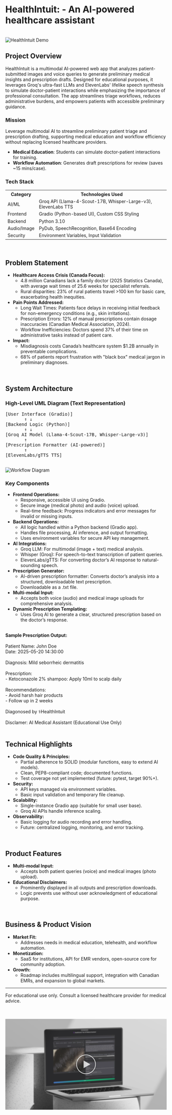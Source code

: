 <!DOCTYPE html>
<html lang="en">
<head>
  <meta charset="UTF-8">
</head>
<body>
  <div class="container">
    <h1>HealthIntuit: - An AI-powered healthcare assistant</h1>
  </br>
    <image src= "HI.jpg" alt= "HealthIntuit Demo"></image>
    <h2>Project Overview</h2>
    <p>
      HealthIntuit is a multimodal AI-powered web app that analyzes patient-submitted images and voice queries to generate preliminary medical insights and prescription drafts. Designed for educational purposes, it leverages Groq's ultra-fast LLMs and ElevenLabs' lifelike speech synthesis to simulate doctor-patient interactions while emphasizing the importance of professional consultation. The app streamlines triage workflows, reduces administrative burdens, and empowers patients with accessible preliminary guidance.
    </p>
    <h3>Mission</h3>
    <p>Leverage multimodal AI to streamline preliminary patient triage and prescription drafting, supporting medical education and workflow efficiency without replacing licensed healthcare providers.</p>
      <ul>
          <li><b>Medical Education</b>: Students can simulate doctor-patient interactions for training.</li>
         <li><b>Workflow Automation</b>: Generates draft prescriptions for review (saves ~15 mins/case).</li> 
      </ul>
    <h3>Tech Stack</h3>
    <table>
      <tr><th>Category</th><th>Technologies Used</th></tr>
      <tr><td>AI/ML</td><td>Groq API (Llama-4-Scout-17B, Whisper-Large-v3), ElevenLabs TTS</td></tr>
      <tr><td>Frontend</td><td>Gradio (Python-based UI), Custom CSS Styling</td></tr>
      <tr><td>Backend</td><td>Python 3.10</td></tr>
      <tr><td>Audio/Image</td><td>PyDub, SpeechRecognition, Base64 Encoding</td></tr>
      <tr><td>Security</td><td>Environment Variables, Input Validation</td></tr>
    </table>
      </br>
    <h2>Problem Statement</h2>
    <ul>
      <li><b>Healthcare Access Crisis (Canada Focus):</b> <br>
        <ul>
          <li>4.8 million Canadians lack a family doctor (2025 Statistics Canada), with average wait times of 25.6 weeks for specialist referrals.</li>
          <li>Rural disparities: 23% of rural patients travel &gt;100 km for basic care, exacerbating health inequities.</li>
        </ul>
      </li>
      <li><b>Pain Points Addressed:</b>
        <ul>
          <li>Long Wait Times: Patients face delays in receiving initial feedback for non-emergency conditions (e.g., skin irritations).</li>
          <li>Prescription Errors: 12% of manual prescriptions contain dosage inaccuracies (Canadian Medical Association, 2024).</li>
          <li>Workflow Inefficiencies: Doctors spend 37% of their time on administrative tasks instead of patient care.</li>
        </ul>
      </li>
      <li><b>Impact:</b>
        <ul>
          <li>Misdiagnosis costs Canada’s healthcare system $1.2B annually in preventable complications.</li>
          <li>68% of patients report frustration with "black box" medical jargon in preliminary diagnoses.</li>
        </ul>
      </li>
    </ul>
      </br>
    <h2>System Architecture</h2>
    <h3>High-Level UML Diagram (Text Representation)</h3>
    <pre>
[User Interface (Gradio)]
       ↑ ↓
[Backend Logic (Python)]
       ↑ ↓
[Groq AI Model (Llama-4-Scout-17B, Whisper-Large-v3)]
       ↑
[Prescription Formatter (AI-powered)]
       ↑
[ElevenLabs/gTTS TTS]
    </pre>
      <image src= "WorkflowDiagram.png" alt= "Workflow Diagram"></image>
    <h3>Key Components</h3>
    <ul>
      <li><b>Frontend Operations:</b>
        <ul>
          <li>Responsive, accessible UI using Gradio.</li>
          <li>Secure image (medical photo) and audio (voice) upload.</li>
          <li>Real-time feedback: Progress indicators and error messages for invalid or missing inputs.</li>
        </ul>
      </li>
      <li><b>Backend Operations:</b>
        <ul>
          <li>All logic handled within a Python backend (Gradio app).</li>
          <li>Handles file processing, AI inference, and output formatting.</li>
          <li>Uses environment variables for secure API key management.</li>
        </ul>
      </li>
      <li><b>AI Integrations:</b>
        <ul>
          <li>Groq LLM: For multimodal (image + text) medical analysis.</li>
          <li>Whisper (Groq): For speech-to-text transcription of patient queries.</li>
          <li>ElevenLabs/gTTS: For converting doctor’s AI response to natural-sounding speech.</li>
        </ul>
      </li>
      <li><b>Prescription Generator:</b>
        <ul>
          <li>AI-driven prescription formatter: Converts doctor’s analysis into a structured, downloadable text prescription.</li>
          <li>Downloadable as a .txt file.</li>
        </ul>
      </li>
      <li><b>Multi-modal Input:</b>
        <ul>
          <li>Accepts both voice (audio) and medical image uploads for comprehensive analysis.</li>
        </ul>
      </li>
      <li><b>Dynamic Prescription Templating:</b>
        <ul>
          <li>Uses Groq AI to generate a clear, structured prescription based on the doctor’s response.</li>
        </ul>
      </li>
    </ul>
    <div class="sample"><br>
      <b>Sample Prescription Output:</b><br><br>
      Patient Name: John Doe<br>
      Date: 2025-05-20 14:30:00<br><br>
      Diagnosis: Mild seborrheic dermatitis<br><br>
      Prescription:<br>
      - Ketoconazole 2% shampoo: Apply 10ml to scalp daily<br><br>
      Recommendations:<br>
      - Avoid harsh hair products<br>
      - Follow up in 2 weeks<br><br>
      Diagonosed by ⚕️HealthIntuit<br><br>
      Disclamer: AI Medical Assistant (Educational Use Only)<br><br>
    </div>
    <h2>Technical Highlights</h2>
    <ul>
      <li><b>Code Quality & Principles:</b>
        <ul>
          <li>Partial adherence to SOLID (modular functions, easy to extend AI models).</li>
          <li>Clean, PEP8-compliant code; documented functions.</li>
          <li>Test coverage not yet implemented (future: pytest, target 90%+).</li>
        </ul>
      </li>
      <li><b>Security:</b>
        <ul>
          <li>API keys managed via environment variables.</li>
          <li>Basic input validation and temporary file cleanup.</li>
        </ul>
      </li>
      <li><b>Scalability:</b>
        <ul>
          <li>Single-instance Gradio app (suitable for small user base).</li>
          <li>Groq AI APIs handle inference scaling.</li>
        </ul>
      </li>
      <li><b>Observability:</b>
        <ul>
          <li>Basic logging for audio recording and error handling.</li>
          <li>Future: centralized logging, monitoring, and error tracking.</li>
        </ul>
      </li>
    </ul>
      </br>
    <h2>Product Features</h2>
    <ul>
      <li><b>Multi-modal Input:</b>
        <ul>
          <li>Accepts both patient queries (voice) and medical images (photo upload).</li>
        </ul>
      </li>
      <li><b>Educational Disclaimers:</b>
        <ul>
          <li>Prominently displayed in all outputs and prescription downloads.</li>
          <li>Logic prevents use without user acknowledgment of educational purpose.</li>
        </ul>
      </li>
    </ul>
      </br>
    <h2>Business & Product Vision</h2>
    <ul>
      <li><b>Market Fit:</b>
        <ul>
          <li>Addresses needs in medical education, telehealth, and workflow automation.</li>
        </ul>
      </li>
      <li><b>Monetization:</b>
        <ul>
          <li>SaaS for institutions, API for EMR vendors, open-source core for community adoption.</li>
        </ul>
      </li>
      <li><b>Growth:</b>
        <ul>
          <li>Roadmap includes multilingual support, integration with Canadian EMRs, and expansion to global markets.</li>
        </ul>
      </li>
    </ul>
    <div class="footer">
      <hr>
      For educational use only. Consult a licensed healthcare provider for medical advice.<br>
    </div>
  </br>
    </br>
  </div>
</body>
</html>

[![Watch the video](/demo.png)](https://youtu.be/U9EKjQwTKJA)
